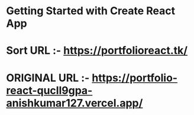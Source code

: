 # Getting Started with Create React App
# Sort URL :-    https://portfolioreact.tk/
# ORIGINAL URL :- https://portfolio-react-qucll9gpa-anishkumar127.vercel.app/
